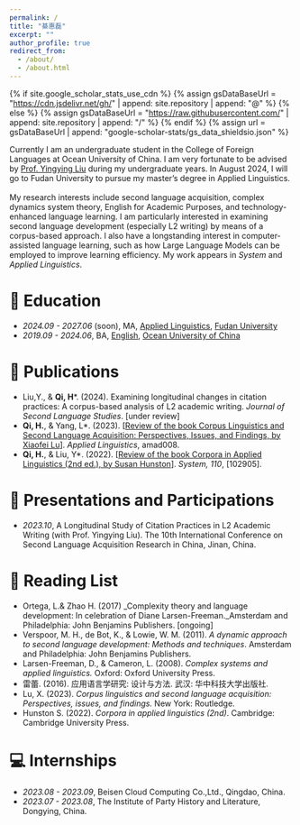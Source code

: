 ```yaml
---
permalink: /
title: "綦惠磊"
excerpt: ""
author_profile: true
redirect_from: 
  - /about/
  - /about.html
---
```


{% if site.google_scholar_stats_use_cdn %}
{% assign gsDataBaseUrl = "https://cdn.jsdelivr.net/gh/" | append: site.repository | append: "@" %}
{% else %}
{% assign gsDataBaseUrl = "https://raw.githubusercontent.com/" | append: site.repository | append: "/" %}
{% endif %}
{% assign url = gsDataBaseUrl | append: "google-scholar-stats/gs_data_shieldsio.json" %}

<span class='anchor' id='about-me'></span>

Currently I am an undergraduate student in the College of Foreign Languages at Ocean University of China. I am very fortunate to be advised by [Prof. Yingying Liu](https://flc.ouc.edu.cn/2021/1022/c12471a353865/page.htm) during my undergraduate years. In August 2024, I will go to Fudan University to pursue my master’s degree in Applied Linguistics.<br> <br> My research interests include second language acquisition, complex dynamics system theory, English for Academic Purposes, and technology-enhanced language learning. I am particularly interested in examining second language development (especially L2 writing) by means of a corpus-based approach. I also have a longstanding interest in computer-assisted language learning, such as how Large Language Models can be employed to improve learning efficiency. My work appears in _System_ and _Applied Linguistics_.


# 📖 Education
- *2024.09 - 2027.06* (soon), MA, [Applied Linguistics](https://dfll.fudan.edu.cn/), [Fudan University](https://www.fudan.edu.cn/)
- *2019.09 - 2024.06*, BA, [English](https://flc.ouc.edu.cn/main.htm), [Ocean University of China](https://www.ouc.edu.cn/)

# 📝 Publications 
- Liu,Y., & **Qi, H***. (2024). Examining longitudinal changes in citation practices: A corpus-based analysis of L2 academic writing. _Journal of Second Language Studies_. [under review]
- **Qi, H.**, & Yang, L*. (2023). [[Review of the book Corpus Linguistics and Second Language Acquisition: Perspectives, Issues, and Findings, by Xiaofei Lu](https://academic.oup.com/applij/advance-article-abstract/doi/10.1093/applin/amad008/7076586?redirectedFrom=fulltext)]. _Applied Linguistics_, amad008.<br>
- **Qi, H.**, & Liu, Y*. (2022). [[Review of the book Corpora in Applied Linguistics (2nd ed.), by Susan Hunston](https://www.sciencedirect.com/science/article/abs/pii/S0346251X22001877)]. _System, 110_, [102905].


# 💬 Presentations and Participations
- *2023.10*, A Longitudinal Study of Citation Practices in L2 Academic Writing (with Prof. Yingying Liu). The 10th International Conference on Second Language Acquisition Research in China, Jinan, China.


# 📕 Reading List
- Ortega, L.& Zhao H. (2017) _Complexity theory and language development: In celebration of Diane Larsen-Freeman._Amsterdam and Philadelphia: John Benjamins Publishers. [ongoing]
- Verspoor, M. H., de Bot, K., & Lowie, W. M. (2011). _A dynamic approach to second language development: Methods and techniques_. Amsterdam and Philadelphia: John Benjamins Publishers.
- Larsen-Freeman, D., & Cameron, L. (2008). _Complex systems and applied linguistics._ Oxford: Oxford University Press.
- 雷蕾. (2016). 应用语言学研究: 设计与方法. 武汉: 华中科技大学出版社. 
- Lu, X. (2023). _Corpus linguistics and second language acquisition: Perspectives, issues, and findings._ New York: Routledge.
- Hunston S. (2022). _Corpora in applied linguistics (2nd)_. Cambridge: Cambridge University Press.


# 💻 Internships
- *2023.08 - 2023.09*, Beisen Cloud Computing Co.,Ltd., Qingdao, China.
- *2023.07 - 2023.08*, The Institute of Party History and Literature, Dongying, China.
